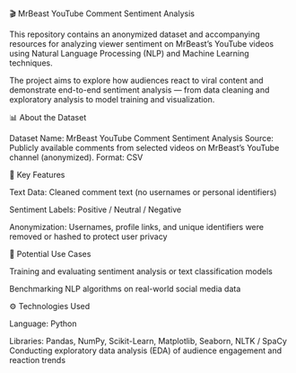 🎬 MrBeast YouTube Comment Sentiment Analysis

This repository contains an anonymized dataset and accompanying resources for analyzing viewer sentiment on MrBeast’s YouTube videos using Natural Language Processing (NLP) and Machine Learning techniques.

The project aims to explore how audiences react to viral content and demonstrate end-to-end sentiment analysis — from data cleaning and exploratory analysis to model training and visualization.

📊 About the Dataset

Dataset Name: MrBeast YouTube Comment Sentiment Analysis
Source: Publicly available comments from selected videos on MrBeast’s YouTube channel (anonymized).
Format: CSV

🔑 Key Features

Text Data: Cleaned comment text (no usernames or personal identifiers)

Sentiment Labels: Positive / Neutral / Negative

Anonymization: Usernames, profile links, and unique identifiers were removed or hashed to protect user privacy

🧠 Potential Use Cases

Training and evaluating sentiment analysis or text classification models

Benchmarking NLP algorithms on real-world social media data



⚙️ Technologies Used

Language: Python

Libraries: Pandas, NumPy, Scikit-Learn, Matplotlib, Seaborn, NLTK / SpaCy
Conducting exploratory data analysis (EDA) of audience engagement and reaction trends
